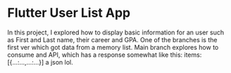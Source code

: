 # Flutter User List App
In this project, I explored how to display basic information for an user such as First and Last name, their career and GPA.
One of the branches is the first ver which got data from a memory list.
Main branch explores how to consume and API, which has a response somewhat like this:
items: [{...:...,...:...}] a json lol.
